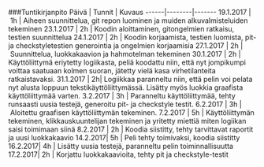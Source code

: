 ###Tuntikirjanpito 
Päivä | Tunnit | Kuvaus 
------|--------|-------
19.1.2017 | 1h | Aiheen suunnittelua, git repon luominen ja muiden alkuvalmisteluiden tekeminen 
23.1.2017 | 2h | Koodin aloittaminen, gitongelmien ratkaisu, testien suunnittelua
24.1.2017 | 2h | Koodin korjaamista, testien luomista, pit- ja checkstyletestien generointia ja ongelmien korjaamisia
27.1.2017 | 2h | Suunnittelua, luokkakaavion ja hahmotelman tekeminen 
30.1.2017 | 2h | Käyttöliittymä eriytetty logiikasta, peliä koodattu niin, että nyt jompikumpi voittaa saatuaan kolmen suoran, jätetty vielä kasa virhetilanteita ratkaistavaksi. 
31.1.2017 | 2h| Logiikkaa paranneltu niin, että pelin voi pelata nyt alusta loppuun tekstikäyttöliittymässä. Lisätty myös luokkia graafista käyttöliittymää varten.
3.2.2017 | 3h | Paranneltu käyttöliittymää, tehty runsaasti uusia testejä, generoitu pit- ja checkstyle testit.
6.2.2017 | 3h | Aloitettu graafisen käyttöliittymän tekeminen. 
7.2.2017 | 5h | Käyttöliittymän tekeminen, klikkauskuuntelijan tekeminen  ja yritetty miettiä miten logiikan saisi toimimaan siinä
8.2.2017 | 2h | Koodia siistitty, tehty tarvittavat raportit ja uusi luokkakaavio
14.2.2017| 5h | Peli tehty toimivaksi, koodia siistitty
16.2.2017| 4h | Lisätty uusia testejä, paranneltu pelin toiminnallisuutta
17.2.2017| 2h | Korjattu luokkakaavioita, tehty pit ja checkstyle-testit

